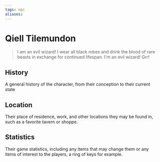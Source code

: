 ```yaml
---
tags: npc
aliases:
---
```

# Qiell Tilemundon

> I am an evil wizard! I wear all black robes and drink the blood of rare beasts in exchange for continued lifespan. I'm an evil wizard! Grr!

## History
A general history of the character, from their conception to their current state

## Location
Their place of residence, work, and other locations they may be found in, such as a favorite tavern or shoppe.

## Statistics
Their game statistics, including any items that may change them or any items of interest to the players, a ring of keys for example.